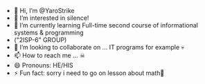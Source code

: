 - 👋 Hi, I’m @YaroStrike
- 👀 I’m interested in silence!
- 🌱 I’m currently learning Full-time second course of informational systems & programming
- ("2ISP-6" GROUP)
- 💞️ I’m looking to collaborate on ... IT programs for example 💀
- 📫 How to reach me ...  ☠ 
- 😄 Pronouns: HE/HIS
- ⚡ Fun fact: sorry i need to go on lesson about math🥱

<!---
YaroStrike/YaroStrike is a ✨ special ✨ repository because its `README.md` (this file) appears on your GitHub profile.
You can click the Preview link to take a look at your changes.
--->
